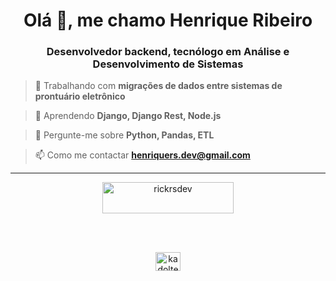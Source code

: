 <h1 align="center">Olá 👋, me chamo Henrique Ribeiro</h1>
<h3 align="center">Desenvolvedor backend, tecnólogo em Análise e Desenvolvimento de Sistemas</h3>

> 🔭 Trabalhando com **migrações de dados entre sistemas de prontuário eletrônico**

> 🌱 Aprendendo **Django, Django Rest, Node.js**

> 💬 Pergunte-me sobre **Python, Pandas, ETL**

> 📫 Como me contactar **henriquers.dev@gmail.com**

<hr>

<div>
  <p align="center"><a href="https://www.buymeacoffee.com/rickrsdev"> <img align="center" src="https://cdn.buymeacoffee.com/buttons/v2/default-yellow.png" height="50" width="210" alt="rickrsdev" /></a></p><br><br>
 <p align="center">
  <a href="https://linkedin.com/in/rickrs" target="blank"><img align="center" src="https://raw.githubusercontent.com/rahuldkjain/github-profile-readme-generator/master/src/images/icons/Social/linked-in-alt.svg" alt="kadoltech" height="30" width="40" /></a>
  </p>
</div>



